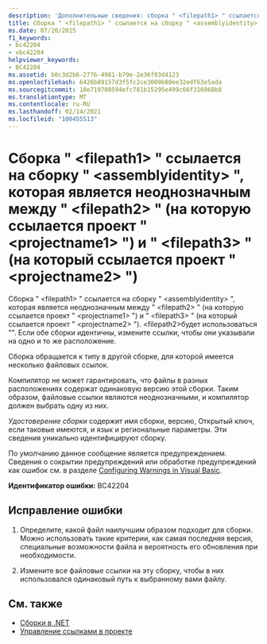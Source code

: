 ```yaml
---
description: 'Дополнительные сведения: сборка " <filepath1> " ссылается на сборку " <assemblyidentity> ", которая является неоднозначным между " <filepath2> " (на которую ссылается проект " <projectname1> ") и " <filepath3> " (на который ссылается проект " <projectname2> ")'
title: Сборка " <filepath1> " ссылается на сборку " <assemblyidentity> ", которая является неоднозначным между " <filepath2> " (на которую ссылается проект " <projectname1> ") и " <filepath3> " (на который ссылается проект " <projectname2> ")
ms.date: 07/20/2015
f1_keywords:
- bc42204
- vbc42204
helpviewer_keywords:
- BC42204
ms.assetid: b0c3d2b6-2776-4981-b79e-2e36f03d4123
ms.openlocfilehash: 6426b89157d3f5fc2ce3009b80ee32edf63e5ada
ms.sourcegitcommit: 10e719780594efc781b15295e499c66f316068b8
ms.translationtype: MT
ms.contentlocale: ru-RU
ms.lasthandoff: 02/14/2021
ms.locfileid: "100455513"
---
```

# <a name="assembly-filepath1-references-assembly-assemblyidentity-which-is-ambiguous-between-filepath2-referenced-by-project-projectname1-and-filepath3-referenced-by-project-projectname2"></a>Сборка " \<filepath1> " ссылается на сборку " \<assemblyidentity> ", которая является неоднозначным между " \<filepath2> " (на которую ссылается проект " \<projectname1> ") и " \<filepath3> " (на который ссылается проект " \<projectname2> ")

Сборка " \<filepath1> " ссылается на сборку " \<assemblyidentity> ", которая является неоднозначным между " \<filepath2> " (на которую ссылается проект " \<projectname1> ") и " \<filepath3> " (на который ссылается проект " \<projectname2> "). \<filepath2>будет использоваться "". Если обе сборки идентичны, измените ссылки, чтобы они указывали на одно и то же расположение.  
  
 Сборка обращается к типу в другой сборке, для которой имеется несколько файловых ссылок.  
  
 Компилятор не может гарантировать, что файлы в разных расположениях содержат одинаковую версию этой сборки. Таким образом, файловые ссылки являются неоднозначными, и компилятор должен выбрать одну из них.  
  
 *Удостоверение сборки* содержит имя сборки, версию, Открытый ключ, если таковые имеются, и язык и региональные параметры. Эти сведения уникально идентифицируют сборку.  
  
 По умолчанию данное сообщение является предупреждением. Сведения о сокрытии предупреждений или обработке предупреждений как ошибок см. в разделе [Configuring Warnings in Visual Basic](/visualstudio/ide/configuring-warnings-in-visual-basic).  
  
 **Идентификатор ошибки:** BC42204  
  
## <a name="to-correct-this-error"></a>Исправление ошибки  
  
1. Определите, какой файл наилучшим образом подходит для сборки. Можно использовать такие критерии, как самая последняя версия, специальные возможности файла и вероятность его обновления при необходимости.  
  
2. Измените все файловые ссылки на эту сборку, чтобы в них использовался одинаковый путь к выбранному вами файлу.  
  
## <a name="see-also"></a>См. также

- [Сборки в .NET](../../standard/assembly/index.md)
- [Управление ссылками в проекте](/visualstudio/ide/managing-references-in-a-project)
